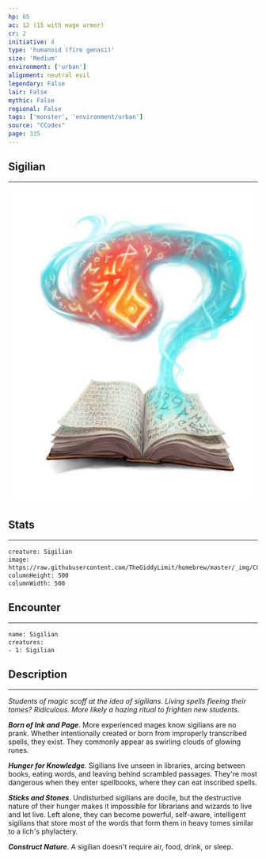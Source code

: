 ```yaml
---
hp: 65
ac: 12 (15 with mage armor)
cr: 2
initiative: 4
type: 'humanoid (fire genasi)'    
size: 'Medium'
environment: ['urban']
alignment: neutral evil
legendary: False
lair: False
mythic: False
regional: False
tags: ['monster', 'environment/urban']
source: "CCodex"
page: 335
---
```


## Sigilian
---

![|600](https://raw.githubusercontent.com/TheGiddyLimit/homebrew/master/_img/CCodex/Sigilian.jpg)

## Stats
---

```statblock
creature: Sigilian
image: https://raw.githubusercontent.com/TheGiddyLimit/homebrew/master/_img/CCodex/sigilian_token.png
columnHeight: 500
columnWidth: 500
```

## Encounter
---

```encounter-table
name: Sigilian
creatures:
- 1: Sigilian
```

## Description
---
_Students of magic scoff at the idea of sigilians. Living spells fleeing their tomes? Ridiculous. More likely a hazing ritual to frighten new students._

**_Born of Ink and Page_**. More experienced mages know sigilians are no prank. Whether intentionally created or born from improperly transcribed spells, they exist. They commonly appear as swirling clouds of glowing runes. 

**_Hunger for Knowledge_**. Sigilians live unseen in libraries, arcing between books, eating words, and leaving behind scrambled passages. They're most dangerous when they enter spellbooks, where they can eat inscribed spells. 

**_Sticks and Stones_**.  Undisturbed sigilians are docile, but the destructive nature of their hunger makes it impossible for librarians and wizards to live and let live. Left alone, they can become powerful, self-aware, intelligent sigilians that store most of the words that form them in heavy tomes similar to a lich's phylactery. 

**_Construct Nature_**.  A sigilian doesn't require air, food, drink, or sleep.







